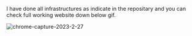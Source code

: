 I have done all infrastructures as indicate in the repositary and you can check full working website down below gif.

![chrome-capture-2023-2-27](https://user-images.githubusercontent.com/116838694/227923434-5de2ceab-141a-4d52-aec5-f1269714b5cb.gif)

